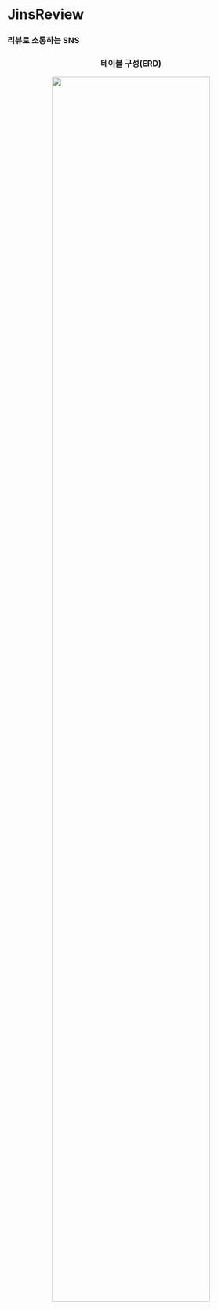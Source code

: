 # JinsReview
<h3>리뷰로 소통하는 SNS</h3>




<div align="center">
  <h3>테이블 구성(ERD)</h3>
<img src="https://user-images.githubusercontent.com/32698480/76176042-93ed3e00-61f2-11ea-9ef7-2535d97994ef.png" width="80%">
</div>

